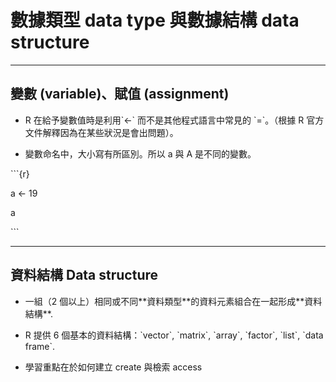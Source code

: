 # 數據類型 data type 與數據結構 data structure

---

## 變數 \(variable\)、賦值 \(assignment\)

* R 在給予變數值時是利用\`&lt;-\` 而不是其他程式語言中常見的 \`=\`。（根據 R 官方文件解釋因為在某些狀況是會出問題）。

* 變數命名中，大小寫有所區別。所以 a 與 A 是不同的變數。


\`\`\`{r}

a &lt;- 19

a

\`\`\`

---

## 資料結構 Data structure

* 一組（2 個以上）相同或不同\*\*資料類型\*\*的資料元素組合在一起形成\*\*資料結構\*\*.

* R 提供 6 個基本的資料結構：\`vector\`, \`matrix\`, \`array\`, \`factor\`, \`list\`, \`data frame\`.

* 學習重點在於如何建立 create 與檢索 access


